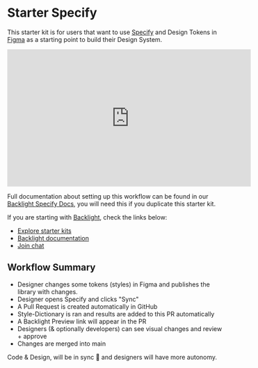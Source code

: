 # Starter Specify

This starter kit is for users that want to use [Specify](https://specifyapp.com) and
Design Tokens in [Figma](https://www.figma.com/) as a starting point to build their Design System.

<iframe width="560" height="315" src="https://www.youtube.com/embed/YEbDt-ydmfM" title="YouTube video player" frameborder="0" allow="accelerometer; autoplay; clipboard-write; encrypted-media; gyroscope; picture-in-picture" allowfullscreen></iframe>

Full documentation about setting up this workflow can be found in our [Backlight Specify Docs](https://backlight.dev/docs/specify.html), you will need this if you duplicate this starter kit.

If you are starting with [Backlight](https://backlight.dev), check the links below:

- [Explore starter kits](https://backlight.dev/starterkits)
- [Backlight documentation](https://backlight.dev/docs)
- [Join chat](https://discord.gg/XkQxSU9)

## Workflow Summary

- Designer changes some tokens (styles) in Figma and publishes the library with changes.
- Designer opens Specify and clicks "Sync"
- A Pull Request is created automatically in GitHub
- Style-Dictionary is ran and results are added to this PR automatically
- A Backlight Preview link will appear in the PR
- Designers (& optionally developers) can see visual changes and review + approve
- Changes are merged into main

Code & Design, will be in sync 🎉 and designers will have more autonomy.
